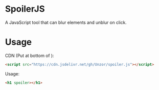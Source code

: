 # SpoilerJS
A JavaScript tool that can blur elements and unblur on click.

# Usage
CDN (Put at bottom of <body>): 
```html
<script src="https://cdn.jsdelivr.net/gh/Unzor/spoiler.js"></script>
```
Usage:
```html
<h1 spoiler></h1>
```
